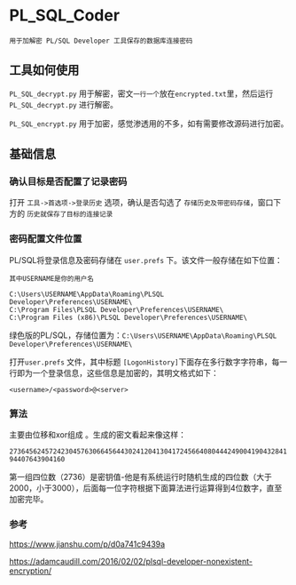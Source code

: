 # PL_SQL_Coder

```
用于加解密 PL/SQL Developer 工具保存的数据库连接密码
```

## 工具如何使用

`PL_SQL_decrypt.py` 用于解密，密文`一行一个`放在`encrypted.txt`里，然后运行`PL_SQL_decrypt.py` 进行解密。

`PL_SQL_encrypt.py` 用于加密，感觉渗透用的不多，如有需要修改源码进行加密。

## 基础信息

### 确认目标是否配置了记录密码

打开 `工具->首选项->登录历史` 选项，确认是否勾选了 `存储历史及带密码存储`，窗口下方的 `历史就保存了目标的连接记录`

### 密码配置文件位置

PL/SQL将登录信息及密码存储在 `user.prefs` 下。该文件一般存储在如下位置：

```
其中USERNAME是你的用户名

C:\Users\USERNAME\AppData\Roaming\PLSQL Developer\Preferences\USERNAME\
C:\Program Files\PLSQL Developer\Preferences\USERNAME\
C:\Program Files (x86)\PLSQL Developer\Preferences\USERNAME\
```

绿色版的PL/SQL，存储位置为：`C:\Users\USERNAME\AppData\Roaming\PLSQL Developer\Preferences\USERNAME\ `

打开`user.prefs` 文件，其中标题 `[LogonHistory]`下面存在多行数字字符串，每一行即为一个登录信息，这些信息是加密的，其明文格式如下：

`<username>/<password>@<server>`

### 算法

主要由位移和xor组成 。生成的密文看起来像这样：

`273645624572423045763066456443024120413041724566408044424900419043284194407643904160`

第一组四位数（2736）是密钥值-他是有系统运行时随机生成的四位数（大于2000，小于3000），后面每一位字符根据下面算法进行运算得到4位数字，直至加密完毕。

### 参考

https://www.jianshu.com/p/d0a741c9439a

https://adamcaudill.com/2016/02/02/plsql-developer-nonexistent-encryption/
